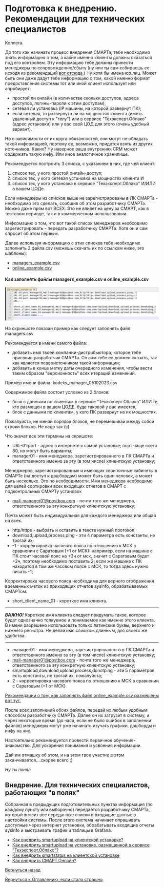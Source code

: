 # Подготовка к внедрению. Рекомендации для технических специалистов

Коллега.

До того как начинать процесс внедрения СМАРТа, тебе необходимо знать информацию о том, а какие именно клиенты должны оказаться
под его контролем.
Эту информацию тебе должны принести менеджеры по сопровождению/сбыту (ну или ты сам собираешь ее исходя из рекомендаций
[вот отсюда.)](057-smart-implementation-experience-manager.md)
Ну хотя бы имена юр.лиц.
Может быть они даже дадут тебе информацию о том, какой именно формат предоставления системы тот или иной клиент использует
или апробирует:
- простой ли онлайн (в количестве скольки доступов, адреса доступов, логины-пароли к этим доступам);
- сетевая ли установка (IP машины, на которой развернут ПК); 
- если сетевая, то развернута ли на мощностях клиента (иметь удаленный доступ к "телу") или в сервисе "Техэксперт.Облако" 
(адрес установки) или у вас свой ЦОД для этого (очень удобный вариант).

Но в зависимости от их круга обязанностей, они могут не обладать такой информацией, поэтому ее, возможно, придется взять
из других источников.
Каких?
Ну наверное ваша внутренняя CRM может содержать такую инфу. 
Или иное аналогичное хранилище.

Рекомендуется построить 3 списка, с указанием в них, где чей клиент:
1. список тех, у кого простой онлайн-доступ;
2. список тех, у кого сетевая установка на мощностях клиента И
3. список тех, у кого установка в сервисе "Техэксперт.Облако" И/ИЛИ в вашем ЦОДе.

Если менеджеры из списков выше не зарегистрированы в ЛК СМАРТа - необходимо это сделать, сообщив об этом разработчику СМАРТа.
Можно даже прям вот ВСЕХ. Это не влияет на цену за СМАРТ, как в тестовом периоде, так и в коммерческом использовании.

Информацию о том, что вот такой список менеджеров необходимо зарегистрировать - передать разработчику СМАРТа.
Хотя он и сам спросит об этом первым.

Далее используя информацию с этих списков тебе необходимо заполнить 2 файла.csv (можешь скачать их по ссылкам ниже, это шаблоны):
- [managers_example.csv](https://disk.yandex.ru/d/gEUrOG1UW5pPJQ)
- [online_example.csv](https://disk.yandex.ru/d/KsVJ2Cj0-wrSVg)

#### Как заполнять файлы managers_example.csv и online_example.csv

![Пример заполнения файла managers_example.csv](img/implementation/managers-example.png "Пример заполнения файла")

На скриншоте показан пример как следует заполнять файл managers.csv

Рекомендуется в имени самого файла:
- добавить имя твоей компании-дистрибьютора, которое тебе присвоил разработчик СМАРТа.
Он сам тебе ее должен сказать, так как является первоисточником такой информации;
- добавить в конце метку даты очередного изменения, чтобы вести таким образом "версионность" всех итераций изменений.

Пример имени файла: kodeks_manager_05102023.csv

Содержимое файла состоит условно из 2 блоков: 
- блок с данными по клиентам в сервисе "Техэксперт.Облако" ИЛИ те, кто размещен в вашем ЦОДЕ, буде таковой у вас имеется;
- блок с данными по клиентам, у кого ПК развернут на их мощностях.

Пожалуйста, не меняй порядок блоков, не перемешивай между собой строки блоков. Не надо так (с)

Что значат все эти термины на скришоте:

- URL-01:port - адрес в интернете к самой установке; порт чаще всего 80, но могут быть варианты;
- manager01 - имя менеджера, зарегистрированного в ЛК СМАРТа и ответственного именно за эту (в том числе) клиентскую установку;

Менеджеров, зарегистрированных и имеющих свои личные кабинеты в СМАРТе (на доступ к дашбордам) может быть один человек,
а может быть несколько. Это по необходимости.
Имя менеджера необходимо для целей сортировки всех входящих отчетов в СМАРТ с подконтрольных СМАРТу установок

- mail-manager01@postbox.com - почта того же менеджера, ответственного за эту конкретную клиентскую установку;

Почта может быть индивидуальная для каждого менеджера или общая на всех.

- http/https - выбрать и оставить в тексте нужный протокол;
- download,upload,process,ping - эти 4 параметра есть константы, не трогай их;
- -1 - корректировка часового пояса по отношению к МСК в сравнении с Саратовым (+1 от МСК): например, если на машине с ПК 
стоит часовой пояс на +3ч от мск, значит с Саратовым будет +2ч, поэтому необходимо поставить 2; если же машина с ПК находится 
в том же часовом поясе с МСК, то тогда здесь нужно писать -1;

Корректировка часового пояса необходима для верного отображения временных меток из приходящих отчетов sysinfo, 
обрабатываемых СМАРТом.

- short_client_name_01 - короткое имя клиента.

---

***ВАЖНО!*** Короткое имя клиента следует придумать такое, которое будет однозначно толкуемое и понимаемое как именно
этого клиента.
В имени разрешено использовать только латинские буквы, верхнего и нижнего регистра.
Не делай имя слишком длинным, для своего же удобства.

---

- manager01 - имя менеджера, зарегистрированного в ЛК СМАРТа и ответственного именно за эту (в том числе) клиентскую установку;
- mail-manager01@postbox.com - почта того же менеджера, ответственного за эту конкретную клиентскую установку;
- smartupload,download,upload,process,donotping - эти 5 параметров есть константы, не трогай их, пожалуйста;
- 2 - корректировка часового пояса по отношению к МСК в сравнении с Саратовым (+1 от МСК).

[Рекомендации о том, как заполнять файл online_example.csv размещены вот тут.](054-smartonline-implementation.md)

После всех заполнений обоих файлов, передай их любым удобным способом разработчику СМАРТа.
Далее он их загрузит в систему, и через некоторые время (до часа, если не было ошибок в заполнении файлов) менеджеры
могут уже начинать изучать графики, дашборды и инфу на них.

Настоятельно рекомендуется провести первичное обучение-знакомство.
Для ускорения понимания и усвоения информации.

Дай им отмашку об этом, и на этом твое участие в этом заканчивается....скорее всего ;) 

_Ну ты понял_

## Внедрение. Для технических специалистов, работающих "в полях"

Собранная в предыдущих подготовительных пунктах информация (по каждому пункту или выборочно) передаётся разработчику СМАРТа, 
который вносит все переданные списки и входящие данные в настройки системы. 
После этого система начинает опрашивать доступные через интернет установки, обрабатывать входящие отчеты sysinfo и 
выстраивать график и таблицы в Grafana.

- [Как внедрить smartupload на клиентской установке?](051-smartupload-implementation-windows.md)
- [Как внедрить smartupload на установке, размещенной в сервисе "Техэксперт.Облако"?](056-smartupload-implementation-TEcloud.md)
- [Как внедрить smartstatus на клиентской установке](053-smartstatus-implementation-windows.md)
- [Как внедрить СМАРТ.Онлайн?](054-smartonline-implementation.md)

[Вернуться назад](050-intro-smartuload-smartstatus.md)

[Вернуться к Оглавлению, если стало страшно](index.md)

